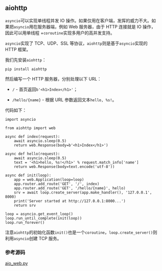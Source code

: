 ## aiohttp

`asyncio`可以实现单线程并发 IO 操作。如果仅用在客户端，发挥的威力不大。如果把`asyncio`用在服务器端，例如 Web 服务器，由于 HTTP 连接就是 IO 操作，因此可以用单线程 +`coroutine`实现多用户的高并发支持。

`asyncio`实现了 TCP、UDP、SSL 等协议，`aiohttp`则是基于`asyncio`实现的 HTTP 框架。

我们先安装`aiohttp`：

```
pip install aiohttp
```

然后编写一个 HTTP 服务器，分别处理以下 URL：

*   `/` - 首页返回`b'<h1>Index</h1>'`；
    
*   `/hello/{name}` - 根据 URL 参数返回文本`hello, %s!`。
    

代码如下：

```
import asyncio

from aiohttp import web

async def index(request):
    await asyncio.sleep(0.5)
    return web.Response(body=b'<h1>Index</h1>')

async def hello(request):
    await asyncio.sleep(0.5)
    text = '<h1>hello, %s!</h1>' % request.match_info['name']
    return web.Response(body=text.encode('utf-8'))

async def init(loop):
    app = web.Application(loop=loop)
    app.router.add_route('GET', '/', index)
    app.router.add_route('GET', '/hello/{name}', hello)
    srv = await loop.create_server(app.make_handler(), '127.0.0.1', 8000)
    print('Server started at http://127.0.0.1:8000...')
    return srv

loop = asyncio.get_event_loop()
loop.run_until_complete(init(loop))
loop.run_forever()
```

注意`aiohttp`的初始化函数`init()`也是一个`coroutine`，`loop.create_server()`则利用`asyncio`创建 TCP 服务。

### 参考源码

[aio_web.py](https://github.com/michaelliao/learn-python3/blob/master/samples/async/aio_web.py)
